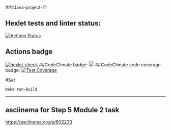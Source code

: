 ###Java-project-71

## Hexlet tests and linter status:
[![Actions Status](https://github.com/nuuska-muikkunen/java-project-71/workflows/hexlet-check/badge.svg)](https://github.com/nuuska-muikkunen/java-project-71/actions)
## Actions badge
[![hexlet-check](https://github.com/nuuska-muikkunen/java-project-71/actions/workflows/hexlet-check.yml/badge.svg)](https://github.com/nuuska-muikkunen/java-project-71/actions/workflows/hexlet-check.yml)
##CodeClimate badge:
<a href="https://codeclimate.com/github/nuuska-muikkunen/java-project-71/maintainability"><img src="https://api.codeclimate.com/v1/badges/03107652df1201852cd4/maintainability" /></a>
##CodeClimate code coverage badge:
[![Test Coverage](https://api.codeclimate.com/v1/badges/03107652df1201852cd4/test_coverage)](https://codeclimate.com/github/nuuska-muikkunen/java-project-71/test_coverage)

#Set
```sh
make run-build
```

---

## asciinema for Step 5 Module 2 task
https://asciinema.org/a/602233
